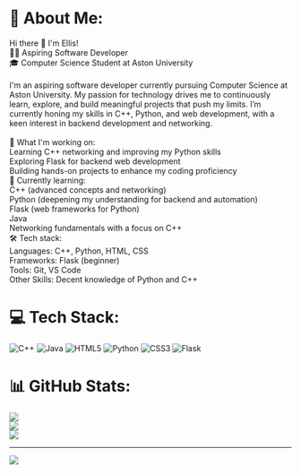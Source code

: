 # 💫 About Me:
Hi there 👋 I'm Ellis!<br>👨‍💻 Aspiring Software Developer<br>🎓 Computer Science Student at Aston University<br><br>I'm an aspiring software developer currently pursuing Computer Science at Aston University. My passion for technology drives me to continuously learn, explore, and build meaningful projects that push my limits. I’m currently honing my skills in C++, Python, and web development, with a keen interest in backend development and networking.<br><br>🔭 What I'm working on:<br>Learning C++ networking and improving my Python skills<br>Exploring Flask for backend web development<br>Building hands-on projects to enhance my coding proficiency<br>🌱 Currently learning:<br>C++ (advanced concepts and networking)<br>Python (deepening my understanding for backend and automation)<br>Flask (web frameworks for Python)<br>Java<br>Networking fundamentals with a focus on C++<br>🛠️ Tech stack:<br>Languages: C++, Python, HTML, CSS<br>Frameworks: Flask (beginner)<br>Tools: Git, VS Code<br>Other Skills: Decent knowledge of Python and C++


# 💻 Tech Stack:
![C++](https://img.shields.io/badge/c++-%2300599C.svg?style=for-the-badge&logo=c%2B%2B&logoColor=white) ![Java](https://img.shields.io/badge/java-%23ED8B00.svg?style=for-the-badge&logo=openjdk&logoColor=white) ![HTML5](https://img.shields.io/badge/html5-%23E34F26.svg?style=for-the-badge&logo=html5&logoColor=white) ![Python](https://img.shields.io/badge/python-3670A0?style=for-the-badge&logo=python&logoColor=ffdd54) ![CSS3](https://img.shields.io/badge/css3-%231572B6.svg?style=for-the-badge&logo=css3&logoColor=white) ![Flask](https://img.shields.io/badge/flask-%23000.svg?style=for-the-badge&logo=flask&logoColor=white)
# 📊 GitHub Stats:
![](https://github-readme-stats.vercel.app/api?username=EllisHanna&theme=dark&hide_border=false&include_all_commits=false&count_private=false)<br/>
![](https://github-readme-streak-stats.herokuapp.com/?user=EllisHanna&theme=dark&hide_border=false)<br/>
![](https://github-readme-stats.vercel.app/api/top-langs/?username=EllisHanna&theme=dark&hide_border=false&include_all_commits=false&count_private=false&layout=compact)

---
[![](https://visitcount.itsvg.in/api?id=EllisHanna&icon=0&color=0)](https://visitcount.itsvg.in)

<!-- Proudly created with GPRM ( https://gprm.itsvg.in ) -->

